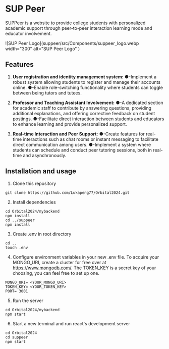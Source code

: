 # SUP Peer
SUPPeer is a website to provide college students with personalized academic support through peer-to-peer interaction learning mode and educator involvement.

![SUP Peer Logo](suppeer/src/Components/suppeer_logo.webp width="300" alt="SUP Peer Logo"
)

## Features
1)	**User registration and identity management system:**
●-Implement a robust system allowing students to register and manage their accounts online.
●-Enable role-switching functionality where students can toggle between being tutors and tutees.

2)	**Professor and Teaching Assistant Involvement:**
●-A dedicated section for academic staff to contribute by answering questions, providing additional explanations, and offering corrective feedback on student postings.
●-Facilitate direct interaction between students and educators to enhance learning and provide personalized support. 

3)	**Real-time Interaction and Peer Support:** 
●-Create features for real-time interactions such as chat rooms or instant messaging to facilitate direct communication among users.
●-Implement a system where students can schedule and conduct peer tutoring sessions, both in real-time and asynchronously.


## Installation and usage
1) Clone this repository  
```
git clone https://github.com/Lukapeng77/Orbital2024.git
```
2) Install dependencies  
```
cd Orbital2024/mybackend
npm install
cd ../suppeer
npm install
```
3) Create .env in root directory
```
cd ..
touch .env
```
4) Configure environment variables in your new .env file. To acquire your MONGO_URI, create a cluster for free over at https://www.mongodb.com/. The TOKEN_KEY is a secret key of your choosing, you can feel free to set up one.
```
MONGO_URI= <YOUR_MONGO_URI> 
TOKEN_KEY= <YOUR_TOKEN_KEY>
PORT= 3001 
```
5) Run the server
```
cd Orbital2024/mybackend
npm start
```
6) Start a new terminal and run react's development server
```
cd Orbital2024
cd suppeer
npm start
```


